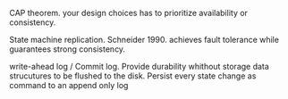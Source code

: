 CAP theorem. your design choices has to prioritize availability or consistency.

State machine replication. Schneider 1990. achieves fault tolerance while guarantees strong consistency.

write-ahead log / Commit log. Provide durability whithout storage data strucutures to be flushed to the disk. Persist every state change as command to an append only log
